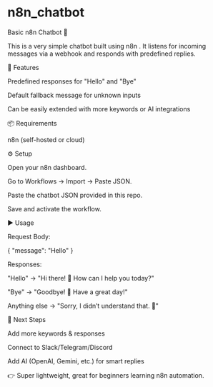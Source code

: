 # n8n_chatbot
Basic n8n Chatbot 🤖

This is a very simple chatbot built using n8n
.
It listens for incoming messages via a webhook and responds with predefined replies.

🚀 Features



Predefined responses for "Hello" and "Bye"

Default fallback message for unknown inputs

Can be easily extended with more keywords or AI integrations

📦 Requirements

n8n
 (self-hosted or cloud)

⚙️ Setup

Open your n8n dashboard.

Go to Workflows → Import → Paste JSON.

Paste the chatbot JSON provided in this repo.

Save and activate the workflow.

▶️ Usage


Request Body:

{ "message": "Hello" }


Responses:

"Hello" → "Hi there! 👋 How can I help you today?"

"Bye" → "Goodbye! 👋 Have a great day!"

Anything else → "Sorry, I didn’t understand that. 🤔"

🔮 Next Steps

Add more keywords & responses

Connect to Slack/Telegram/Discord

Add AI (OpenAI, Gemini, etc.) for smart replies

👉 Super lightweight, great for beginners learning n8n automation.
